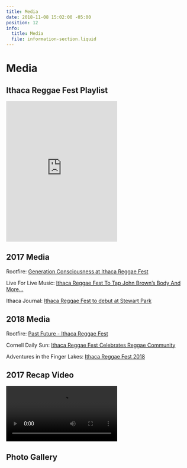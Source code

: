 ```yaml
---
title: Media
date: 2018-11-08 15:02:00 -05:00
position: 12
info:
  title: Media
  file: information-section.liquid
---
```


# Media

## Ithaca Reggae Fest Playlist

<iframe src="https://open.spotify.com/embed/user/85sesd9ls75zm0mzm9dncx3rt/playlist/3HFTMNsgvLf9T6IqEvgXy4" width="300" height="380" frameborder="0" allowtransparency="true" allow="encrypted-media"></iframe>

## 2017 Media

Rootfire: [Generation Consciousness at Ithaca Reggae Fest](https://rootfire.net/generation-consciousness-at-ithaca-reggae-fest/)

Live For Live Music: [Ithaca Reggae Fest To Tap John Brown’s Body And More...](https://liveforlivemusic.com/news/first-annual-ithaca-reggae-fest/)

Ithaca Journal: [Ithaca Reggae Fest to debut at Stewart Park](https://www.ithacajournal.com/story/entertainment/2017/06/20/ithaca-reggae-fest-debut-stewart-park/103045030/)

## 2018 Media

Rootfire: [Past Future - Ithaca Reggae Fest](https://rootfire.net/past-future-ithaca-reggae-festival-ticket-giveaway/)

Cornell Daily Sun: [Ithaca Reggae Fest Celebrates Reggae Community
](https://cornellsun.com/2018/06/25/ithaca-fest-celebrates-reggae-community-explores-untapped-local-potential/)

Adventures in the Finger Lakes: [Ithaca Reggae Fest 2018](https://adventuresinthefingerlakes.com/2018/06/25/ithaca-reggae-fest-2018-cayuga-lake-ny/)

## 2017 Recap Video

<video src="/uploads/irf_2017.mp4" controls=""></video>

## Photo Gallery

<div class="gallery"></div>